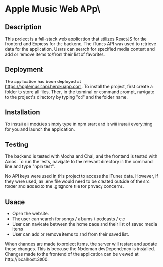 # Apple Music Web APp\

## Description

This project is a full-stack web application that utilizes ReactJS for the frontend and Express for the backend. The iTunes API was used to retrieve data for the application. Users can search for specified media content and add or remove items to/from their list of favorites.

## Deployment

The application has been deployed at https://applemusicapi.herokuapp.com. To install the project, first create a folder to store all files. Then, in the terminal or command prompt, navigate to the project's directory by typing "cd" and the folder name.

## Installation
To install all modules simply type in npm start and it will install everything for you and launch the application.

## Testing

The backend is tested with Mocha and Chai, and the frontend is tested with Axios. To run the tests, navigate to the relevant directory in the command line and type "npm test".

No API keys were used in this project to access the iTunes data. However, if they were used, an .env file would need to be created outside of the src folder and added to the .gitignore file for privacy concerns.

## Usage

- Open the website. 
- The user can search for songs / albums / podcasts / etc
- User can navigate between the home page and their list of saved media items
- User can add or remove items to and from their saved list.

When changes are made to project items, the server will restart and update these changes. This is because the Nodeman devDependency is installed. Changes made to the frontend of the application can be viewed at http://localhost:3000.